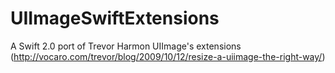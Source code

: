# UIImageSwiftExtensions
A Swift 2.0 port of Trevor Harmon UIImage's extensions (http://vocaro.com/trevor/blog/2009/10/12/resize-a-uiimage-the-right-way/)
